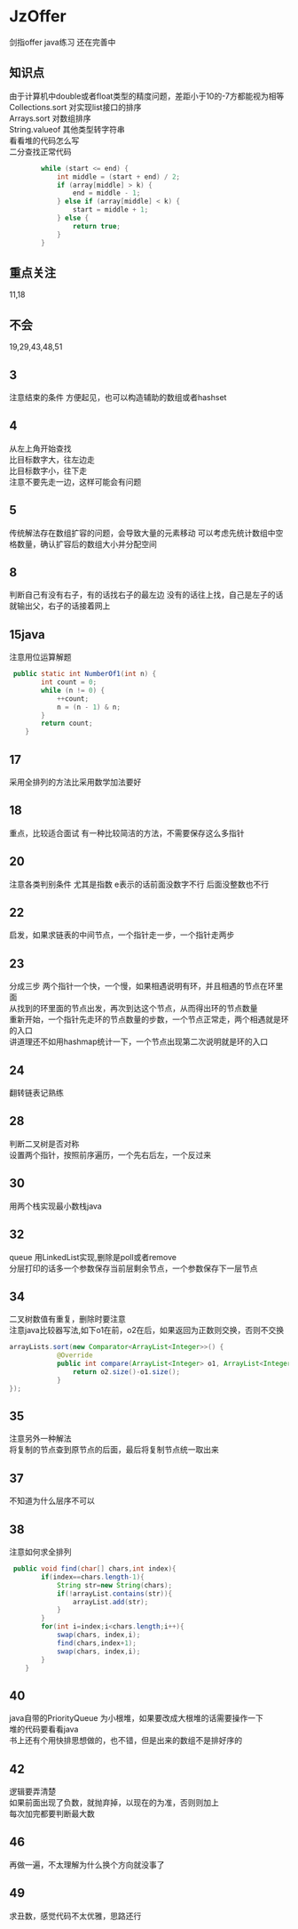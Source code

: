 # JzOffer
剑指offer java练习 还在完善中
## 知识点
由于计算机中double或者float类型的精度问题，差距小于10的-7方都能视为相等<br>
Collections.sort 对实现list接口的排序<br>
Arrays.sort 对数组排序<br>
String.valueof 其他类型转字符串<br>
看看堆的代码怎么写<br>
二分查找正常代码
```java
        while (start <= end) {
            int middle = (start + end) / 2;
            if (array[middle] > k) {
                end = middle - 1;
            } else if (array[middle] < k) {
                start = middle + 1;
            } else {
                return true;
            }
        }
```
## 重点关注
11,18
## 不会
19,29,43,48,51
## 3
注意结束的条件
方便起见，也可以构造辅助的数组或者hashset
## 4
从左上角开始查找<br>
比目标数字大，往左边走<br>
比目标数字小，往下走<br>
注意不要先走一边，这样可能会有问题
## 5
传统解法存在数组扩容的问题，会导致大量的元素移动
可以考虑先统计数组中空格数量，确认扩容后的数组大小并分配空间
## 8
判断自己有没有右子，有的话找右子的最左边
没有的话往上找，自己是左子的话就输出父，右子的话接着网上
## 15java
注意用位运算解题
```java
 public static int NumberOf1(int n) {
        int count = 0;
        while (n != 0) {
            ++count;
            n = (n - 1) & n;
        }
        return count;
    }
```
## 17
采用全排列的方法比采用数学加法要好
## 18
重点，比较适合面试 有一种比较简洁的方法，不需要保存这么多指针
## 20
注意各类判别条件
尤其是指数
e表示的话前面没数字不行
后面没整数也不行
## 22
启发，如果求链表的中间节点，一个指针走一步，一个指针走两步
## 23
分成三步
两个指针一个快，一个慢，如果相遇说明有环，并且相遇的节点在环里面<br>
从找到的环里面的节点出发，再次到达这个节点，从而得出环的节点数量<br>
重新开始，一个指针先走环的节点数量的步数，一个节点正常走，两个相遇就是环的入口<br>
讲道理还不如用hashmap统计一下，一个节点出现第二次说明就是环的入口
## 24
翻转链表记熟练
## 28
判断二叉树是否对称<br>
设置两个指针，按照前序遍历，一个先右后左，一个反过来
## 30
用两个栈实现最小数栈java

## 32
queue 用LinkedList实现,删除是poll或者remove<br>
分层打印的话多一个参数保存当前层剩余节点，一个参数保存下一层节点

## 34
二叉树数值有重复，删除时要注意<br>
注意java比较器写法,如下o1在前，o2在后，如果返回为正数则交换，否则不交换
```java
arrayLists.sort(new Comparator<ArrayList<Integer>>() {
            @Override
            public int compare(ArrayList<Integer> o1, ArrayList<Integer> o2) {
                return o2.size()-o1.size();
            }
});
```

## 35
注意另外一种解法<br>
将复制的节点查到原节点的后面，最后将复制节点统一取出来

## 37
不知道为什么层序不可以

## 38
注意如何求全排列
```java
 public void find(char[] chars,int index){
        if(index==chars.length-1){
            String str=new String(chars);
            if(!arrayList.contains(str)){
                arrayList.add(str);
            }            
        }
        for(int i=index;i<chars.length;i++){
            swap(chars, index,i);
            find(chars,index+1);
            swap(chars, index,i);
        }
    }
```
## 40
java自带的PriorityQueue 为小根堆，如果要改成大根堆的话需要操作一下<br>
堆的代码要看看java<br>
书上还有个用快排思想做的，也不错，但是出来的数组不是排好序的
## 42
逻辑要弄清楚<br>
如果前面出现了负数，就抛弃掉，以现在的为准，否则则加上<br>
每次加完都要判断最大数

## 46
再做一遍，不太理解为什么换个方向就没事了

## 49
求丑数，感觉代码不太优雅，思路还行


